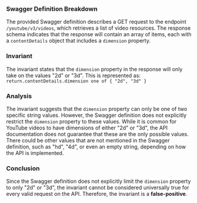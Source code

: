 ### Swagger Definition Breakdown
The provided Swagger definition describes a GET request to the endpoint `/youtube/v3/videos`, which retrieves a list of video resources. The response schema indicates that the response will contain an array of items, each with a `contentDetails` object that includes a `dimension` property.

### Invariant
The invariant states that the `dimension` property in the response will only take on the values "2d" or "3d". This is represented as:  
`return.contentDetails.dimension one of { "2d", "3d" }`

### Analysis
The invariant suggests that the `dimension` property can only be one of two specific string values. However, the Swagger definition does not explicitly restrict the `dimension` property to these values. While it is common for YouTube videos to have dimensions of either "2d" or "3d", the API documentation does not guarantee that these are the only possible values. There could be other values that are not mentioned in the Swagger definition, such as "hd", "4d", or even an empty string, depending on how the API is implemented.

### Conclusion
Since the Swagger definition does not explicitly limit the `dimension` property to only "2d" or "3d", the invariant cannot be considered universally true for every valid request on the API. Therefore, the invariant is a **false-positive**.
